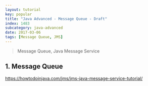```yaml
---
layout: tutorial
key: popular
title: "Java Advanced - Message Queue - Draft"
index: 1483
subcategory: java-advanced
date: 2017-03-06
tags: [Message Queue, JMS]
---
```


> Message Queue, Java Message Service

## 1. Message Queue
https://howtodoinjava.com/jms/jms-java-message-service-tutorial/
